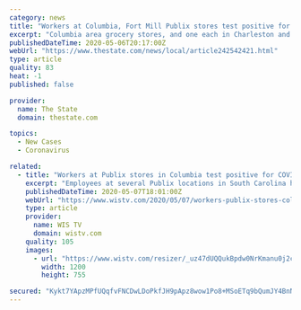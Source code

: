 ```yaml
---
category: news
title: "Workers at Columbia, Fort Mill Publix stores test positive for coronavirus"
excerpt: "Columbia area grocery stores, and one each in Charleston and Fort Mill, have tested positive for coronavirus, a spokeswoman for the company confirmed Wednesday. Publix had 30 stores in the Palmetto State."
publishedDateTime: 2020-05-06T20:17:00Z
webUrl: "https://www.thestate.com/news/local/article242542421.html"
type: article
quality: 83
heat: -1
published: false

provider:
  name: The State
  domain: thestate.com

topics:
  - New Cases
  - Coronavirus

related:
  - title: "Workers at Publix stores in Columbia test positive for COVID-19"
    excerpt: "Employees at several Publix locations in South Carolina have tested positive for the novel coronavirus, a company spokeswoman confirmed."
    publishedDateTime: 2020-05-07T18:01:00Z
    webUrl: "https://www.wistv.com/2020/05/07/workers-publix-stores-columbia-test-positive-covid-/"
    type: article
    provider:
      name: WIS TV
      domain: wistv.com
    quality: 105
    images:
      - url: "https://www.wistv.com/resizer/_uz47dUQQukBpdw0NrKmanu0j2c=/1200x0/arc-anglerfish-arc2-prod-raycom.s3.amazonaws.com/public/5N4KK7PR6RD4LPW2ESPNCROHBU.PNG"
        width: 1200
        height: 755

secured: "Kykt7YApzMPfUQqfvFNCDwLDoPkfJH9pApz8wow1Po8+MSoETq9bQumJY4BnNCmhR1/jPTtJHLMCZ/yVkucslvl90wyulgYcZrYEbvN+vf+devxMe9aWQM952WKbCd3WpwDptHqTGFdXCI9nZS4JstVwA9wo322GOPCjkzCU1FF7ZoJUcVPpBqcAPyF2Pwl2ojCzTF+UgPeTQuq0YETipeUrOguDi21pZfgE2ygoq2lEdvoDU8y+8P4YZ7W0rEaMJIGT7Yerk0UNGLuMyUNkNZjbuEgtxdKaFJnxhX4z+/XG7mNQ9snKt+YNHcW5GyDH/8gH4cK3/x5XSJISZbzZm8lUxulbPiuB9lIEp3A4SLaaPNjN6xRDCVLa9wDH1+SI07EB195670kB2yCQyolxPlqdCCkFMjDvlZTIrDur2qqHDYJ9GLlO2SiMRnummyjgkLyUGiQMsQ5RmWdjumZBPP/4oFU1UAwMTZgpmMoWlH8=;4ShT3U9P8zSVgPSNFfYezQ=="
---
```



